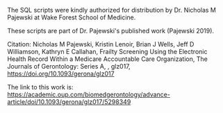 The SQL scripts were kindly authorized for distribution by Dr. Nicholas M Pajewski at Wake Forest School of Medicine. 

These scripts are part of Dr. Pajewski's published work (Pajewski 2019). 

Citation: Nicholas M Pajewski, Kristin Lenoir, Brian J Wells, Jeff D Williamson, Kathryn E Callahan, Frailty Screening Using the Electronic Health Record Within a Medicare Accountable Care Organization, The Journals of Gerontology: Series A, , glz017, https://doi.org/10.1093/gerona/glz017 

The link to this work is: https://academic.oup.com/biomedgerontology/advance-article/doi/10.1093/gerona/glz017/5298349 


